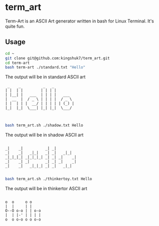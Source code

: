 # term_art

Term-Art is an ASCII Art generator written in bash for Linux Terminal. It's quite fun.

## Usage
```bash
cd ~
git clone git@github.com:kingshuk7/term_art.git
cd term-art
bash term-art ./standard.txt "Hello"
```
The output will be in standard ASCII art
```
 _    _          _   _          
| |  | |        | | | |         
| |__| |   ___  | | | |   ___   
|  __  |  / _ \ | | | |  / _ \  
| |  | | |  __/ | | | | | (_) | 
|_|  |_|  \___| |_| |_|  \___/  
                                
                                
```
```bash
bash term_art.sh ./shadow.txt Hello
```
The output will be in shadow ASCII art
```
                                 
_|    _|          _| _|          
_|    _|   _|_|   _| _|   _|_|   
_|_|_|_| _|_|_|_| _| _| _|    _| 
_|    _| _|       _| _| _|    _| 
_|    _|   _|_|_| _| _|   _|_|   
                                 

```                                 
```bash
bash term_art.sh ./thinkertoy.txt Hello
```
The output will be in thinkertor ASCII art
```
                 
o  o     o o     
|  |     | |     
O--O o-o | | o-o 
|  | |-' | | | | 
o  o o-o o o o-o 
```

